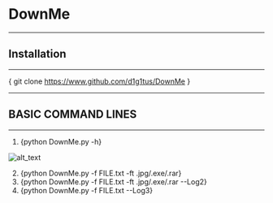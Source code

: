 # DownMe

--------------------

## Installation

--------------------

{ git clone https://www.github.com/d1g1tus/DownMe }

--------------------

## BASIC COMMAND LINES

--------------------

1. {python DownMe.py -h}

![alt_text](https://i.ibb.co/rstYMZ0/5.png)

2. {python DownMe.py -f FILE.txt -ft .jpg/.exe/.rar}
3. {python DownMe.py -f FILE.txt -ft .jpg/.exe/.rar --Log2}
4. {python DownMe.py -f FILE.txt --Log3}
